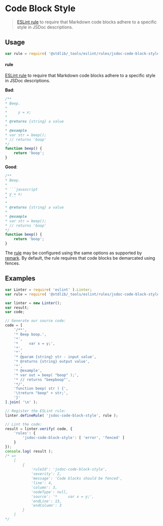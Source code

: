 <!--

@license Apache-2.0

Copyright (c) 2018 The Stdlib Authors.

Licensed under the Apache License, Version 2.0 (the "License");
you may not use this file except in compliance with the License.
You may obtain a copy of the License at

   http://www.apache.org/licenses/LICENSE-2.0

Unless required by applicable law or agreed to in writing, software
distributed under the License is distributed on an "AS IS" BASIS,
WITHOUT WARRANTIES OR CONDITIONS OF ANY KIND, either express or implied.
See the License for the specific language governing permissions and
limitations under the License.

-->

# Code Block Style

> [ESLint rule][eslint-rules] to require that Markdown code blocks adhere to a specific style in JSDoc descriptions.

<section class="intro">

</section>

<!-- /.intro -->

<section class="usage">

## Usage

```javascript
var rule = require( '@stdlib/_tools/eslint/rules/jsdoc-code-block-style' );
```

#### rule

[ESLint rule][eslint-rules] to require that Markdown code blocks adhere to a specific style in JSDoc descriptions.

**Bad**:

<!-- eslint-disable stdlib/jsdoc-code-block-style, stdlib/jsdoc-markdown-remark -->

```javascript
/**
* Beep.
*
*     y = x;
*
* @returns {string} a value
*
* @example
* var str = beep();
* // returns 'boop'
*/
function beep() {
    return 'boop';
}
```

**Good**:

````javascript
/**
* Beep.
*
* ```javascript
* y = x;
* ```
*
* @returns {string} a value
*
* @example
* var str = beep();
* // returns 'boop'
*/
function beep() {
    return 'boop';
}
````

The [rule][eslint-rules] may be configured using the same options as supported by [remark][remark-lint-code-block-style]. By default, the rule requires that code blocks be demarcated using fences.

</section>

<!-- /.usage -->

<section class="examples">

## Examples

<!-- eslint no-undef: "error" -->

```javascript
var Linter = require( 'eslint' ).Linter;
var rule = require( '@stdlib/_tools/eslint/rules/jsdoc-code-block-style' );

var linter = new Linter();
var result;
var code;

// Generate our source code:
code = [
    '/**',
    '* Beep boop.',
    '*',
    '*     var x = y;',
    '*',
    '*',
    '* @param {string} str - input value',
    '* @returns {string} output value',
    '*',
    '* @example',
    '* var out = beep( "boop" );',
    '* // returns "beepboop"',
    '*/',
    'function beep( str ) {',
    '\treturn "beep" + str;',
    '}'
].join( '\n' );

// Register the ESLint rule:
linter.defineRule( 'jsdoc-code-block-style', rule );

// Lint the code:
result = linter.verify( code, {
    'rules': {
        'jsdoc-code-block-style': [ 'error', 'fenced' ]
    }
});
console.log( result );
/* =>
    [
        {
            'ruleId': 'jsdoc-code-block-style',
            'severity': 2,
            'message': 'Code blocks should be fenced',
            'line': 4,
            'column': 3,
            'nodeType': null,
            'source': '*     var x = y;',
            'endLine': 13,
            'endColumn': 3
        }
    ]
*/
```

</section>

<!-- /.examples -->

<!-- Section for related `stdlib` packages. Do not manually edit this section, as it is automatically populated. -->

<section class="related">

</section>

<!-- /.related -->

<!-- Section for all links. Make sure to keep an empty line after the `section` element and another before the `/section` close. -->

<section class="links">

[eslint-rules]: https://eslint.org/docs/developer-guide/working-with-rules

[remark-lint-code-block-style]: https://github.com/remarkjs/remark-lint/tree/19150d94f89f7a0d94d083417890236d11839641/packages/remark-lint-code-block-style

</section>

<!-- /.links -->
